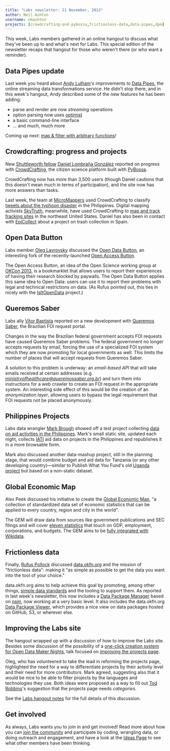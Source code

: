 ```yaml
---
title: "Labs newsletter: 21 November, 2013"
author: Neil Ashton
username: nmashton
projects: [crowdcrafting-and-pybossa,frictionless-data,data-pipes,dpm]
---
```


This week, Labs members gathered in an online hangout to discuss what they've been up to and what's next for Labs. This special edition of the newsletter recaps that hangout for those who weren't there (or who want a reminder).

## Data Pipes update

Last week you heard about [Andy Lulham][1]'s improvements to [Data Pipes][2], the online streaming data transformations service. He didn't stop there, and in this week's hangout, Andy described some of the new features he has been adding:

* parse and render are now *streaming* operations
* option parsing now uses [optimist][3]
* a basic command-line interface
* ... and much, much more

Coming up next: [map & filter with arbitrary functions][4]!

## Crowdcrafting: progress and projects

New [Shuttleworth fellow][5] [Daniel Lombraña González][6] reported on progress with [CrowdCrafting][7], the citizen science platform built with [PyBossa][8].

CrowdCrafting now has more than 3,500 users (though Daniel cautions that this doesn't mean much in terms of participation), and the site now has more answers than tasks.

Last week, the team at [MicroMappers][9] used CrowdCrafting to classify [tweets about the typhoon disaster]() in the Philippines. Digital mapping activists [SkyTruth][11], meanwhile, have used CrowdCrafting to [map and track fracking sites][12] in the northeast United States. Daniel has also been in contact with [EpiCollect][13] about a project on trash collection in Spain.

## Open Data Button

Labs member [Oleg Lavrovsky][14] discussed the [Open Data Button][15], an interesting fork of the recently-launched [Open Access Button][16].

The Open Access Button, an idea of the Open Science working group at [OKCon 2013][17], is a bookmarklet that allows users to report their experiences of having their research blocked by paywalls. The Open Data Button applies this same idea to Open Data: users can use it to report their problems with legal and technical restrictions on data. (As Rufus pointed out, this ties in nicely with the [IsItOpenData][18] project.)

## Queremos Saber

Labs ally [Vítor Baptista][19] reported on a new development with [Queremos Saber][20], the Brazilian FOI request portal.

Changes in the way the Brazilian federal government accepts FOI requests have caused Queremos Saber problems. The federal government no longer accepts requests by email, forcing the use of a specialized FOI system which they are now promoting for local governments as well. This limits the number of places that will accept requests from Queremos Saber.

A solution to this problem is underway: an *email-based API* that will take emails received at certain addresses (e.g. *ministryofhealthcare@queremossaber.org.br*) and turn them into instructions for a web crawler to create an FOI request in the appropriate system. An interesting side effect of this would be the creation of an *anonymization layer*, allowing users to bypass the legal requirement that FOI requests not be placed anonymously.

## Philippines Projects

Labs data wrangler [Mark Brough][21] showed off a test project collecting [data on aid activities in the Philippines][22]. Mark's small static site, updated each night, collects [IATI][23] aid data  on projects in the Philippines and republishes it in a more browsable form.

Mark also discussed another data-mashup project, still in the planning stage, that would combine budget and aid data for Tanzania (or any other developing country)—similar to Publish What You Fund's old [Uganda project][24] but based on a non-static dataset.

## Global Economic Map

Alex Peek discussed his initiative to create the [Global Economic Map][25], "a collection of standardized data set of economic statistics that can be applied to every country, region and city in the world".

The GEM will draw data from sources like government publications and SEC filings and will cover [eleven statistics][26] that touch on GDP, employment, corporations, and budgets. The GEM aims to be [fully integrated with Wikidata][27].

## Frictionless data

Finally, [Rufus Pollock][28] discussed [data.okfn.org][29] and the mission of "frictionless data": making it "as simple as possible to get the data you want into the tool of your choice."

data.okfn.org aims to help achieve this goal by promoting, among other things, [simple data standards][30] and the tooling to support them. As reported in last week's newsletter, this now includes a [Data Package Manager][31] based on [npm][32], now working at a very basic level. It also includes the data.okfn.org [Data Package Viewer][33], which provides a nice view on data packages hosted on GitHub, S3, or wherever else.

## Improving the Labs site

The hangout wrapped up with a discussion of how to improve the Labs site. Besides some discussion of the possibility of a [one-click creation system for Open Data Maker Nights][34], talk focused on [improving the projects page][35].

Oleg, who has volunteered to take the lead in reforming the projects page, highlighted the need for a way to differentiate projects by their activity level and their need for more contributors. Mark agreed, suggesting also that it would be nice to be able to filter projects by the languages and technologies they use. Both ideas were proposed as a way to fill out [Tod Robbins][36]'s suggestion that the projects page needs *categories*.

See the [Labs hangout notes][37] for the full details of this discussion.

## Get involved

As always, Labs wants you to join in and get involved! Read more about how you can [join the community][38] and participate by coding, wrangling data, or doing outreach and engagement, and have a look at the [Ideas Page][39] to see what other members have been thinking.

[1]:	http://okfnlabs.org/members/andylolz
[2]:	http://datapipes.okfnlabs.org
[3]:	https://github.com/substack/node-optimist
[4]:	https://github.com/okfn/datapipes/issues/21
[5]:	http://www.shuttleworthfoundation.org/fellows/daniel-lombrana/
[6]:	http://okfnlabs.org/members/teleyinex
[7]:	http://crowdcrafting.org/
[8]:	http://dev.pybossa.com/
[9]:	http://micromappers.com/
[11]:	http://skytruth.org/
[12]:	http://crowdcrafting.org/app/frackfinder_tadpole/
[13]:	http://www.epicollect.net/
[14]:	http://okfnlabs.org/members/loleg
[15]:	http://button.datalets.ch/
[16]:	https://www.openaccessbutton.org/
[17]:	http://okcon.org
[18]:	https://github.com/okfn/ideas/issues/41
[19]:	http://vitorbaptista.com/
[20]:	http://www.queremossaber.org.br/
[21]:	http://okfnlabs.org/members/markbrough
[22]:	http://markbrough.github.io/philippines/
[23]:	http://iatistandard.org
[24]:	http://publishwhatyoufund.org/uganda/
[25]:	http://meta.wikimedia.org/wiki/Global_Economic_Map
[26]:	https://meta.wikimedia.org/wiki/Grants:IdeaLab/Global_Economic_Map#Format_and_economic_statistics
[27]:	https://meta.wikimedia.org/wiki/Grants:IdeaLab/Global_Economic_Map#Wikidata_integration
[28]:	http://okfnlabs.org/members/rgrp
[29]:	http://data.okfn.org
[30]:	http://data.okfn.org/standards
[31]:	https://github.com/okfn/dpm
[32]:	https://npmjs.org/
[33]:	http://data.okfn.org/tools/view
[34]:	https://github.com/okfn/okfn.github.com/issues/134
[35]:	https://github.com/okfn/okfn.github.com/issues/46
[36]:	http://www.todrobbins.com/
[37]:	http://pad.okfn.org/p/labs-hangouts
[38]:	http://okfnlabs.org/join/
[39]:	http://okfnlabs.org/ideas/